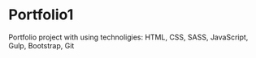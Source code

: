 # Portfolio1
Portfolio project with using technoligies: HTML, CSS, SASS, JavaScript, Gulp, Bootstrap, Git
